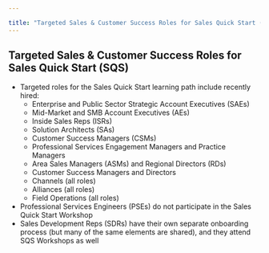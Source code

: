 ```yaml
---

title: "Targeted Sales & Customer Success Roles for Sales Quick Start (SQS)"
---
```









## Targeted Sales & Customer Success Roles for Sales Quick Start (SQS)
- Targeted roles for the Sales Quick Start learning path include recently hired:
   - Enterprise and Public Sector Strategic Account Executives (SAEs)
   - Mid-Market and SMB Account Executives (AEs)
   - Inside Sales Reps (ISRs)
   - Solution Architects (SAs)
   - Customer Success Managers (CSMs)
   - Professional Services Engagement Managers and Practice Managers
   - Area Sales Managers (ASMs) and Regional Directors (RDs)
   - Customer Success Managers and Directors
   - Channels (all roles)
   - Alliances (all roles)
   - Field Operations (all roles)
- Professional Services Engineers (PSEs) do not participate in the Sales Quick Start Workshop
- Sales Development Reps (SDRs) have their own separate onboarding process (but many of the same elements are shared), and they attend SQS Workshops as well
